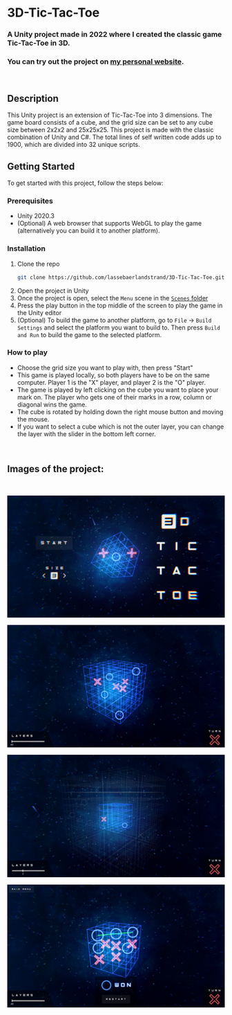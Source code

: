 # 3D-Tic-Tac-Toe

### A Unity project made in 2022 where I created the classic game Tic-Tac-Toe in 3D.

### You can try out the project on [my personal website](https://lasseprojects.me/3d-tic-tac-toe/3dtictactoe).

<br />

## Description

This Unity project is an extension of Tic-Tac-Toe into 3 dimensions. The game board consists of a cube, and the grid size can be set to any cube size between 2x2x2 and 25x25x25. This project is made with the classic combination of Unity and C#. The total lines of self written code adds up to 1900, which are divided into 32 unique scripts.

## Getting Started
To get started with this project, follow the steps below:

### Prerequisites
* Unity 2020.3
* (Optional) A web browser that supports WebGL to play the game (alternatively you can build it to another platform).

### Installation
1. Clone the repo
   ```sh
   git clone https://github.com/lassebaerlandstrand/3D-Tic-Tac-Toe.git
   ```
2. Open the project in Unity
3. Once the project is open, select the `Menu` scene in the [`Scenes` folder](Assets/Scenes/)
4. Press the play button in the top middle of the screen to play the game in the Unity editor
5. (Optional) To build the game to another platform, go to `File` -> `Build Settings` and select the platform you want to build to. Then press `Build and Run` to build the game to the selected platform.

### How to play
* Choose the grid size you want to play with, then press "Start"
* This game is played locally, so both players have to be on the same computer. Player 1 is the "X" player, and player 2 is the "O" player.
* The game is played by left clicking on the cube you want to place your mark on. The player who gets one of their marks in a row, column or diagonal wins the game.
* The cube is rotated by holding down the right mouse button and moving the mouse.
* If you want to select a cube which is not the outer layer, you can change the layer with the slider in the bottom left corner.

<br />

## Images of the project:

<br />

![Image of user interface](/img/img1.png)

![Image of user interface](/img/img2.png)

![Image of user interface](/img/img3.png)

![Image of user interface](/img/img4.png)
